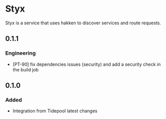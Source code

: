 # Styx

Styx is a service that uses hakken to discover services and route requests.
## 0.1.1
### Engineering
- [PT-90] fix dependencies issues (security) and add a security check in the build job

## 0.1.0 

### Added

- Integration from Tidepool latest changes